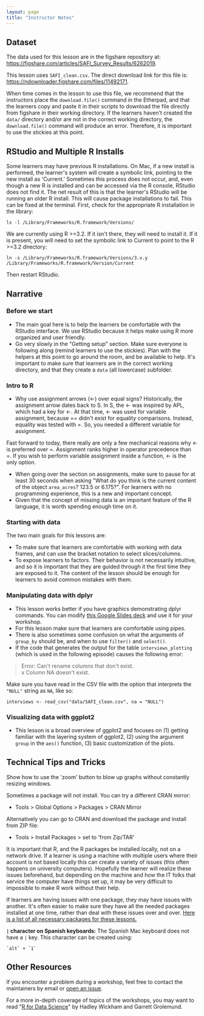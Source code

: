```yaml
---
layout: page
title: "Instructor Notes"
---
```


## Dataset

The data used for this lesson are in the figshare repository at: <https://figshare.com/articles/SAFI_Survey_Results/6262019>.

This lesson uses `SAFI_clean.csv`. The direct download link for this file is:
<https://ndownloader.figshare.com/files/11492171>.

When time comes in the lesson to use this file, we recommend that the
instructors place the `download.file()` command in the Etherpad, and that the
learners copy and paste it in their scripts to download the file directly from
figshare in their working directory. If the learners haven't created the
`data/` directory and/or are not in the correct working directory, the
`download.file()` command will produce an error. Therefore, it is important to use
the stickies at this point.

## RStudio and Multiple R Installs

Some learners may have previous R installations. On Mac, if a new install is
performed, the learner's system will create a symbolic link, pointing to the new
install as 'Current.' Sometimes this process does not occur, and, even though a
new R is installed and can be accessed via the R console, RStudio does not find
it. The net result of this is that the learner's RStudio will be running an
older R install. This will cause package installations to fail. This can be
fixed at the terminal. First, check for the appropriate R installation in the
library:

```
ls -l /Library/Frameworks/R.framework/Versions/
```

We are currently using R >=3.2. If it isn't there, they will need to install it.
If it is present, you will need to set the symbolic link to Current to point to
the R >=3.2 directory:

```
ln -s /Library/Frameworks/R.framework/Versions/3.x.y /Library/Frameworks/R.framework/Version/Current
```

Then restart RStudio.

## Narrative

### Before we start

* The main goal here is to help the learners be comfortable with the RStudio
  interface. We use RStudio because it helps make using R more organized and
  user friendly.
* Go very slowly in the "Getting setup" section. Make sure everyone is following
  along (remind learners to use the stickies). Plan with the helpers at this
  point to go around the room, and be available to help. It's important to make
  sure that learners are in the correct working directory, and that they create
  a `data` (all lowercase) subfolder.

### Intro to R

* Why use assignment arrows (<-) over equal signs? 
Historically, the assignment arrow dates back to S. In S, the <- was inspired by
APL, which had a key for <-. At that time, <- was used for variable assignment,
because == didn't exist for equality comparisons. Instead, equality was tested
with =. So, you needed a different variable for assignment.

Fast forward to today, there really are only a few mechanical reasons why <- is
preferred over =. Assignment ranks higher in operator precedence than =.
If you wish to perform variable assignment inside a function, <- is the only
option.
* When going over the section on assignments, make sure to pause for at least 30
  seconds when asking "What do you think is the current content of the object
  `area_acres`? 123.5 or 6.175?". For learners with no programming experience,
  this is a new and important concept.
* Given that the concept of missing data is an important feature of the R
  language, it is worth spending enough time on it.

### Starting with data

The two main goals for this lessons are:

* To make sure that learners are comfortable with working with data frames, and
  can use the bracket notation to select slices/columns.
* To expose learners to factors. Their behavior is not necessarily intuitive,
  and so it is important that they are guided through it the first time they are
  exposed to it. The content of the lesson should be enough for learners to
  avoid common mistakes with them.

### Manipulating data with dplyr

* This lesson works better if you have graphics demonstrating dplyr commands.
  You can modify [this Google Slides deck](https://docs.google.com/presentation/d/1A9abypFdFp8urAe9z7GCMjFr4aPeIb8mZAtJA2F7H0w/edit#slide=id.g652714585f_0_114) and use it for your workshop.
* For this lesson make sure that learners are comfortable using pipes.
* There is also sometimes some confusion on what the arguments of `group_by`
  should be, and when to use `filter()` and `select()`.
* If the code that generates the output for the table `interviews_plotting` (which is used in the following episode) causes the following error:

> Error: Can't rename columns that don't exist.  
> x Column NA doesn't exist.
    
Make sure you have read in the CSV file with the option that interprets the `"NULL"` string as `NA`, like so: 
    
```
interviews <- read_csv("data/SAFI_clean.csv", na = "NULL")
```  

### Visualizing data with ggplot2

* This lesson is a broad overview of ggplot2 and focuses on (1) getting familiar
  with the layering system of ggplot2, (2) using the argument `group` in the
  `aes()` function, (3) basic customization of the plots.


## Technical Tips and Tricks

Show how to use the 'zoom' button to blow up graphs without constantly resizing
windows.

Sometimes a package will not install. You can try a different CRAN mirror:
- Tools > Global Options > Packages > CRAN Mirror

Alternatively you can go to CRAN and download the package and install from ZIP
file:
-   Tools > Install Packages > set to 'from Zip/TAR'

It is important that R, and the R packages be installed locally, not on a network
drive. If a learner is using a machine with multiple users where their account is
not based locally this can create a variety of issues (this often happens on
university computers). Hopefully the learner will realize these issues beforehand,
but depending on the machine and how the IT folks that service the computer have
things set up, it may be very difficult to impossible to make R work without their
help.

If learners are having issues with one package, they may have issues with another.
It's often easier to make sure they have all the needed packages installed at one
time, rather than deal with these issues over and over. 
[Here is a list of all necessary packages for these lessons.](https://github.com/datacarpentry/R-ecology-lesson/blob/master/needed_packages.R)

**`|` character on Spanish keyboards:** The Spanish Mac keyboard does not have a `|` key. 
This character can be created using: 
```
`alt` + `1`
```


## Other Resources

If you encounter a problem during a workshop, feel free to contact the
maintainers by email or [open an
issue](https://github.com/datacarpentry/r-socialsci/issues/new).

For a more in-depth coverage of topics of the workshops, you may want to read "[R for Data Science](http://r4ds.had.co.nz/)" by Hadley Wickham and Garrett Grolemund.
